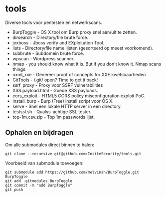 # tools
Diverse tools voor pentesten en netwerkscans.

- BurpToggle - OS X tool om Burp proxy snel aan/uit te zetten.
- dirsearch - Directory/file brute force.
- jexboss - Jboss verify and EXploitation Tool.
- lists - Directory/file name lijsten (gesorteerd op meest voorkomend).
- subbrute - Subdomein brute force.
- wpscan - Wordpress scanner.
- nmap - you should know what it is. But if you don't know it. Nmap scans things
- oxml_xxe - Genereer proof of concepts for XXE kwetsbaarheden
- GitTools - /.git/ open? Time to get it back!
- ssrf_proxy - Proxy voor SSRF vulnerabilities
- XSS.payload.html - Goede XSS payloads.
- cors_exploit - HTML5 CORS policy misconfiguration exploit PoC.
- install_burp - Burp (Free) install script voor OS X.
- serve - Snel een lokale HTTP server in een directory.
- testssl.sh - Qualys-achtige SSL tester.
- top-1m.csv.zip - Top 1m passwords lijst.

## Ophalen en bijdragen
Om alle submodules direct binnen te halen:
```
git clone --recursive git@github.com:InsiteSecurity/tools.git
```

Voorbeeld van submodule toevoegen:
```
git submodule add https://github.com/melvinsh/BurpToggle.git BurpToggle
git add .gitmodules BurpToggle
git commit -m "add BurpToggle"
git push
```
